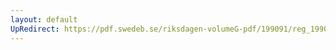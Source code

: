 ```yaml
---
layout: default
UpRedirect: https://pdf.swedeb.se/riksdagen-volumeG-pdf/199091/reg_199091/reg_199091_0594.pdf
---
```

